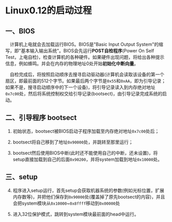 # Linux0.12的启动过程

## 一、BIOS
&emsp;计算机上电就会去加载运行BIOS。BIOS是"Basic Input Output System"的缩写，即"基本输入输出系统"。BIOS会先运行**POST自检程序**(Power On Self Test，上电自检)，检查计算机的各种硬件。如果硬件出现问题，将给出各种提示信息，例如蜂鸣。并会在内存的物理地址0处开始**初始化中断向量**。

&emsp;自检完成后，将按照启动顺序去搜寻启动驱动器(计算机会读取该设备的第一个扇区，即最前面的512个字节。如果最后两个字节是`0x55`和`0xAA`，即为引导记录；如果不是，搜寻启动顺序中的下一个设备)，将引导记录读入到内存绝对地址`0x7c00`处，然后将系统控制权交给引导记录(bootsect)，由引导记录完成系统的启动。

## 二、引导程序 bootsect

1. 初始状态，bootsect被BIOS启动子程序加载至内存绝对地址`0x7c00`处后；

2. bootsect将自己移到了地址`0x90000`处，并跳转至那里运行；

3. bootsect然后使用BIOS中断(此时还不能使用自己的中断，还未设置)，将setup直接加载到自己的后面`0x90200`，并将system加载到地址`0x10000`处。

## 三、setup

4. 程序进入setup运行，首先setup会获取机器系统的参数(例如光标位置，扩展内存数等)，并把他们保存到`0x90000`处(覆盖掉了原先bootsect的内容)，并且会把system模块从`0x10000`~`0x8ffff`移动到`0x00000`处

5. 进入32位保护模式，跳转到system模块最前面的head中运行。